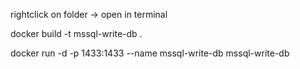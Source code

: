rightclick on folder -> open in terminal

docker build -t mssql-write-db .

docker run -d -p 1433:1433 --name mssql-write-db mssql-write-db
